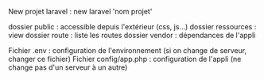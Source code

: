 New projet laravel : 
new laravel 'nom projet'

dossier public : accessible depuis l'extérieur (css, js...)
dossier ressources : view
dossier route : liste les routes
dossier vendor : dépendances de l'appli


Fichier .env : configuration de l'environnement (si on change de serveur, changer ce fichier)
Fichier config/app.php : configuration de l'appli (ne change pas d'un serveur à un autre)


